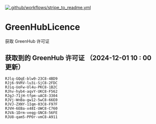 [![.github/workflows/stripe_to_readme.yml](https://github.com/zjx-kimi/GreenHubLicence/actions/workflows/stripe_to_readme.yml/badge.svg)](https://github.com/zjx-kimi/GreenHubLicence/actions/workflows/stripe_to_readme.yml)
# GreenHubLicence
获取 GreenHub 许可证
## 获取到的 GreenHub 许可证 （2024-12-01 10 : 00 更新）
```
RJlq-GQqE-blw9-23C8-4BD9
RJj6-9VRV-lu3i-SjC8-2FDC
RJiq-UoFw-Ul4u-PKC8-1B2C
RJhv-hyb4-aqvY-UKC8-F562
RJgJ-71jH-tfpm-uAC8-3304
RJVj-WnBa-gw12-5wC8-66E0
RJVJ-ZXNY-1Iqm-03C8-F97F
RJVH-6EBa-x48I-UWC8-C760
RJVA-1Drm-veqg-GNC8-56FE
RJU8-qam5-PPOr-vmC8-A911
```
